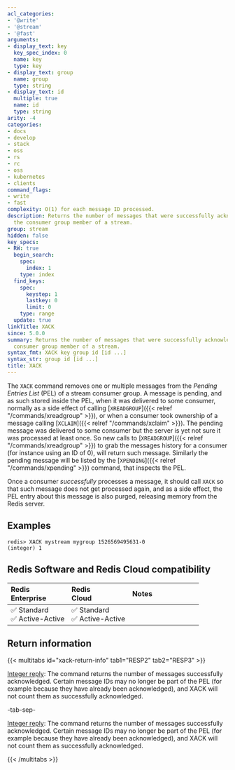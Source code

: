 ```yaml
---
acl_categories:
- '@write'
- '@stream'
- '@fast'
arguments:
- display_text: key
  key_spec_index: 0
  name: key
  type: key
- display_text: group
  name: group
  type: string
- display_text: id
  multiple: true
  name: id
  type: string
arity: -4
categories:
- docs
- develop
- stack
- oss
- rs
- rc
- oss
- kubernetes
- clients
command_flags:
- write
- fast
complexity: O(1) for each message ID processed.
description: Returns the number of messages that were successfully acknowledged by
  the consumer group member of a stream.
group: stream
hidden: false
key_specs:
- RW: true
  begin_search:
    spec:
      index: 1
    type: index
  find_keys:
    spec:
      keystep: 1
      lastkey: 0
      limit: 0
    type: range
  update: true
linkTitle: XACK
since: 5.0.0
summary: Returns the number of messages that were successfully acknowledged by the
  consumer group member of a stream.
syntax_fmt: XACK key group id [id ...]
syntax_str: group id [id ...]
title: XACK
---
```

The `XACK` command removes one or multiple messages from the
*Pending Entries List* (PEL) of a stream consumer group. A message is pending,
and as such stored inside the PEL, when it was delivered to some consumer,
normally as a side effect of calling [`XREADGROUP`]({{< relref "/commands/xreadgroup" >}}), or when a consumer took
ownership of a message calling [`XCLAIM`]({{< relref "/commands/xclaim" >}}). The pending message was delivered to
some consumer but the server is yet not sure it was processed at least once.
So new calls to [`XREADGROUP`]({{< relref "/commands/xreadgroup" >}}) to grab the messages history for a consumer
(for instance using an ID of 0), will return such message.
Similarly the pending message will be listed by the [`XPENDING`]({{< relref "/commands/xpending" >}}) command,
that inspects the PEL.

Once a consumer *successfully* processes a message, it should call `XACK`
so that such message does not get processed again, and as a side effect,
the PEL entry about this message is also purged, releasing memory from the
Redis server.

## Examples

```
redis> XACK mystream mygroup 1526569495631-0
(integer) 1
```

## Redis Software and Redis Cloud compatibility

| Redis<br />Enterprise | Redis<br />Cloud | <span style="min-width: 9em; display: table-cell">Notes</span> |
|:----------------------|:-----------------|:------|
| <span title="Supported">&#x2705; Standard</span><br /><span title="Supported"><nobr>&#x2705; Active-Active</nobr></span> | <span title="Supported">&#x2705; Standard</span><br /><span title="Supported"><nobr>&#x2705; Active-Active</nobr></span> |  |

## Return information

{{< multitabs id="xack-return-info" 
    tab1="RESP2" 
    tab2="RESP3" >}}

[Integer reply](../../develop/reference/protocol-spec#integers): The command returns the number of messages successfully acknowledged. Certain message IDs may no longer be part of the PEL (for example because they have already been acknowledged), and XACK will not count them as successfully acknowledged.

-tab-sep-

[Integer reply](../../develop/reference/protocol-spec#integers): The command returns the number of messages successfully acknowledged. Certain message IDs may no longer be part of the PEL (for example because they have already been acknowledged), and XACK will not count them as successfully acknowledged.

{{< /multitabs >}}
